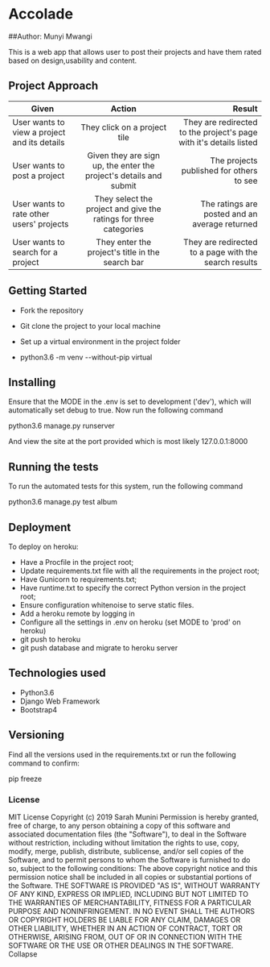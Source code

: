 # Accolade

 ##Author: Munyi Mwangi

This is a web app that allows user to post their projects and have them rated based on design,usability and content.

## Project Approach

| Given       | Action       | Result  |
| ------------- |:-------------:| -----:|
| User wants to view a project and its details | They click on a project tile | They are redirected to the project's page with it's details listed |
| User wants to post a project | Given they are sign up, the enter the project's details and submit | The projects published for others to see  |
| User wants to rate other users' projects | They select the project and give the ratings for three categories  | The ratings are posted and an average returned |
| User wants to search for a project |  They enter the project's title in the search bar | They are redirected to a page with the search results |

## Getting Started

* Fork the repository
* Git clone the project to your local machine
* Set up a virtual environment in the project folder

* python3.6 -m venv --without-pip virtual

## Installing

Ensure that the MODE in the .env is set to development ('dev'), which will automatically set debug to true.
Now run the following command

python3.6 manage.py runserver

And view the site at the port provided which is most likely 127.0.0.1:8000

## Running the tests

To run the automated tests for this system, run the following command

python3.6 manage.py test album

## Deployment

To deploy on heroku:

* Have a Procfile in the project root;
* Update requirements.txt file with all the requirements in the project root;
* Have Gunicorn to requirements.txt;
* Have runtime.txt to specify the correct Python version in the project root;
* Ensure configuration whitenoise to serve static files.
* Add a heroku remote by logging in
* Configure all the settings in .env on heroku (set MODE to 'prod' on heroku)
* git push to heroku
* git push database and migrate to heroku server

## Technologies used

* Python3.6
* Django Web Framework
* Bootstrap4

## Versioning

Find all the versions used in the requirements.txt or run the following command to confirm:

pip freeze

### License

MIT License
Copyright (c) 2019 Sarah Munini
Permission is hereby granted, free of charge, to any person obtaining a copy
of this software and associated documentation files (the "Software"), to deal
in the Software without restriction, including without limitation the rights
to use, copy, modify, merge, publish, distribute, sublicense, and/or sell
copies of the Software, and to permit persons to whom the Software is
furnished to do so, subject to the following conditions:
The above copyright notice and this permission notice shall be included in all
copies or substantial portions of the Software.
THE SOFTWARE IS PROVIDED "AS IS", WITHOUT WARRANTY OF ANY KIND, EXPRESS OR
IMPLIED, INCLUDING BUT NOT LIMITED TO THE WARRANTIES OF MERCHANTABILITY,
FITNESS FOR A PARTICULAR PURPOSE AND NONINFRINGEMENT. IN NO EVENT SHALL THE
AUTHORS OR COPYRIGHT HOLDERS BE LIABLE FOR ANY CLAIM, DAMAGES OR OTHER
LIABILITY, WHETHER IN AN ACTION OF CONTRACT, TORT OR OTHERWISE, ARISING FROM,
OUT OF OR IN CONNECTION WITH THE SOFTWARE OR THE USE OR OTHER DEALINGS IN THE
SOFTWARE.
Collapse
